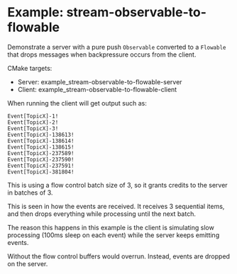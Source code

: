 # Example: stream-observable-to-flowable

Demonstrate a server with a pure push `Observable` converted to a `Flowable` that drops messages when backpressure occurs from the client. 

CMake targets:

- Server: example_stream-observable-to-flowable-server
- Client: example_stream-observable-to-flowable-client

When running the client will get output such as:

```
Event[TopicX]-1!
Event[TopicX]-2!
Event[TopicX]-3!
Event[TopicX]-138613!
Event[TopicX]-138614!
Event[TopicX]-138615!
Event[TopicX]-237589!
Event[TopicX]-237590!
Event[TopicX]-237591!
Event[TopicX]-381804!
```

This is using a flow control batch size of 3, so it grants credits to the server in batches of 3. 

This is seen in how the events are received. It receives 3 sequential items, and then drops everything while processing until the next batch.

The reason this happens in this example is the client is simulating slow processing (100ms sleep on each event) while the server keeps emitting events.

Without the flow control buffers would overrun. Instead, events are dropped on the server. 